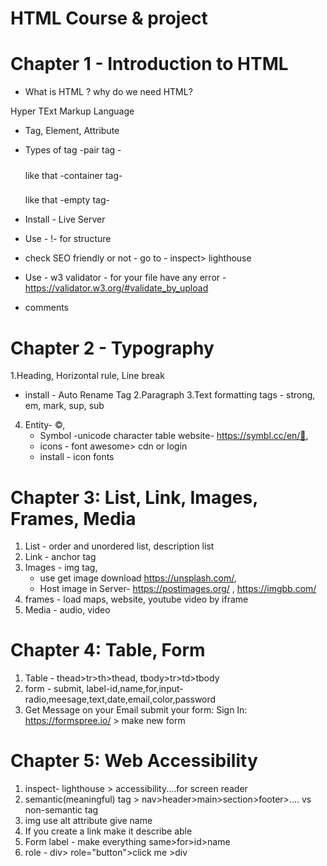 # HTML Course & project

# Chapter 1 - Introduction to HTML

- What is HTML ? why do we need HTML?

Hyper TExt Markup Language

- Tag, Element, Attribute
- Types of tag
    -pair tag -<h5></h5> like that
    -container tag-<h3></h3> like that
    -empty tag- <br/> </hr>

- Install - Live Server
- Use - !- for structure
- check SEO friendly or not - go to - inspect> lighthouse
- Use - w3 validator - for your file have any error - https://validator.w3.org/#validate_by_upload
- comments


# Chapter 2 - Typography
1.Heading, Horizontal rule, Line break
- install - Auto Rename Tag
2.Paragraph
3.Text formatting tags - strong, em, mark, sup, sub
4. Entity- &copy;,
    - Symbol -unicode character table website- https://symbl.cc/en/🤣, 
    - icons - font awesome> cdn or login
    - install - icon fonts 

# Chapter 3: List, Link, Images, Frames, Media

1. List - order and unordered list, description list
2. Link - anchor tag
3. Images - img tag, 
    - use get image download https://unsplash.com/, 
    - Host image in Server- https://postimages.org/ , https://imgbb.com/
4. frames - load maps, website, youtube video by iframe
5. Media - audio, video

# Chapter 4: Table, Form
1. Table - thead>tr>th>thead, tbody>tr>td>tbody
2. form - submit, label-id,name,for,input-radio,meesage,text,date,email,color,password
3. Get Message on your Email submit your form: Sign In: https://formspree.io/ > make new form


# Chapter 5: Web Accessibility
1. inspect- lighthouse > accessibility....for screen reader
2. semantic(meaningful) tag > nav>header>main>section>footer>.... vs non-semantic tag
3. img use alt attribute give name
4. If you create a link make it describe able
5. Form label - make everything same>for>id>name
6. role - div> role="button">click me >div